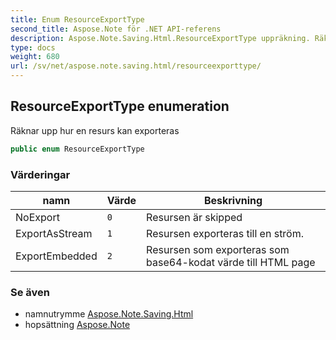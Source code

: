 ```yaml
---
title: Enum ResourceExportType
second_title: Aspose.Note för .NET API-referens
description: Aspose.Note.Saving.Html.ResourceExportType uppräkning. Räknar upp hur en resurs kan exporteras
type: docs
weight: 680
url: /sv/net/aspose.note.saving.html/resourceexporttype/
---
```

## ResourceExportType enumeration

Räknar upp hur en resurs kan exporteras

```csharp
public enum ResourceExportType
```

### Värderingar

| namn | Värde | Beskrivning |
| --- | --- | --- |
| NoExport | `0` | Resursen är skipped |
| ExportAsStream | `1` | Resursen exporteras till en ström. |
| ExportEmbedded | `2` | Resursen som exporteras som base64-kodat värde till HTML page |

### Se även

* namnutrymme [Aspose.Note.Saving.Html](../../aspose.note.saving.html/)
* hopsättning [Aspose.Note](../../)


